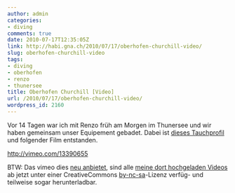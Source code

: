 ```yaml
---
author: admin
categories:
- diving
comments: true
date: 2010-07-17T12:35:05Z
link: http://habi.gna.ch/2010/07/17/oberhofen-churchill-video/
slug: oberhofen-churchill-video
tags:
- diving
- oberhofen
- renzo
- thunersee
title: Oberhofen Churchill [Video]
url: /2010/07/17/oberhofen-churchill-video/
wordpress_id: 2160
---
```


Vor 14 Tagen war ich mit Renzo früh am Morgen im Thunersee und wir haben gemeinsam unser Equipement gebadet. Dabei ist [dieses Tauchprofil](http://habi.gna.ch/divelog/2010.07.03.oberhofen.pdf) und folgender Film entstanden.

http://vimeo.com/13390655

BTW: Das vimeo dies [neu anbietet](http://vimeo.com/blog:321), sind alle [meine dort hochgeladen Videos](http://vimeo.com/habi/videos) ab jetzt unter einer CreativeCommons [by-nc-sa](http://creativecommons.org/licenses/by-nc-sa/3.0/)-Lizenz verfüg- und teilweise sogar herunterladbar.
